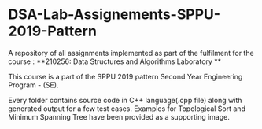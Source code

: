# DSA-Lab-Assignements-SPPU-2019-Pattern

A repository of all assignments implemented as part of the fulfilment for the course : **210256: Data Structures and Algorithms Laboratory **

This course is a part of the SPPU 2019 pattern Second Year Engineering Program - (SE).

Every folder contains source code in C++ language(.cpp file) along with generated output for a few test cases.
Examples for Topological Sort and Minimum Spanning Tree have been provided as a supporting image. 
